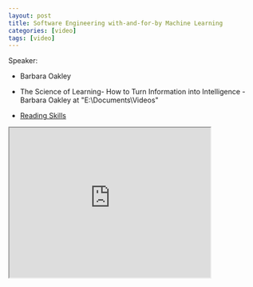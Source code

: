 ```yaml
---
layout: post
title: Software Engineering with-and-for-by Machine Learning
categories: [video]
tags: [video]
---
```


Speaker:

- Barbara Oakley

- The Science of Learning- How to Turn Information into Intelligence - Barbara Oakley at "E:\Documents\Videos"
- [Reading Skills](https://www.youtube.com/watch?v=1FvYJhpNvHY)

<!--more-->

<iframe width="80%" height="300px" src="https://www.youtube.com/embed/1FvYJhpNvHY">
</iframe>